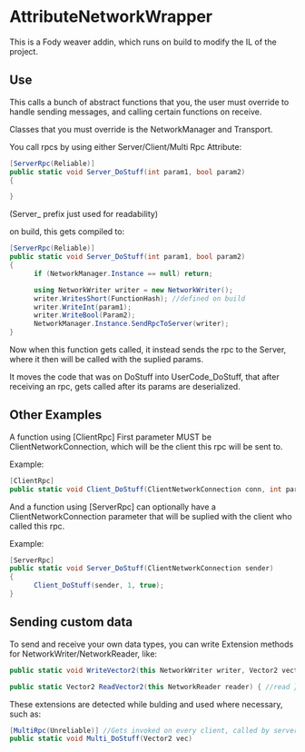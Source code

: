 # AttributeNetworkWrapper

This is a Fody weaver addin, which runs on build to modify the IL of the project.

## Use

This calls a bunch of abstract functions that you, the user must override to handle sending messages, and calling certain functions on receive.

Classes that you must override is the NetworkManager and Transport.

You call rpcs by using either Server/Client/Multi Rpc Attribute:
```csharp
[ServerRpc(Reliable)]
public static void Server_DoStuff(int param1, bool param2)
{

}
```
(Server_ prefix just used for readability)

on build, this gets compiled to:

```csharp
[ServerRpc(Reliable)]
public static void Server_DoStuff(int param1, bool param2)
{
      if (NetworkManager.Instance == null) return;

      using NetworkWriter writer = new NetworkWriter();
      writer.WritesShort(FunctionHash); //defined on build
      writer.WriteInt(param1);
      writer.WriteBool(Param2);
      NetworkManager.Instance.SendRpcToServer(writer);
}
```

Now when this function gets called, it instead sends the rpc to the Server, where it then will be called with the suplied params.

It moves the code that was on DoStuff into UserCode_DoStuff, that after receiving an rpc, gets called after its params are deserialized.

## Other Examples

A function using [ClientRpc] First parameter MUST be ClientNetworkConnection, which will be the client this rpc will be sent to.

Example:
```csharp
[ClientRpc]
public static void Client_DoStuff(ClientNetworkConnection conn, int param1, bool param2) 
```

And a function using [ServerRpc] can optionally have a ClientNetworkConnection parameter that will be suplied with the client who called this rpc.

Example:
```csharp
[ServerRpc]
public static void Server_DoStuff(ClientNetworkConnection sender)
{
      Client_DoStuff(sender, 1, true);
}
```

## Sending custom data

To send and receive your own data types, you can write Extension methods for NetworkWriter/NetworkReader, like:

```csharp
public static void WriteVector2(this NetworkWriter writer, Vector2 vector) { //write }

public static Vector2 ReadVector2(this NetworkReader reader) { //read }
```

These extensions are detected while bulding and used where necessary, such as:

```csharp
[MultiRpc(Unreliable)] //Gets invoked on every client, called by server.
public static void Multi_DoStuff(Vector2 vec) 
```

